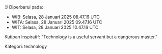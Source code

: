 ⏰ Diperbarui pada:
- WIB: Selasa, 28 Januari 2025 08.47.16 UTC
- WITA: Selasa, 28 Januari 2025 09.47.16 UTC
- WIT: Selasa, 28 Januari 2025 10.47.16 UTC

Kutipan Inspiratif:
"Technology is a useful servant but a dangerous master."


Kategori: technology

